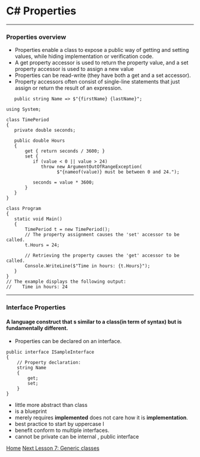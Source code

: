 # C# Properties
---
### Properties overview
* Properties enable a class to expose a public way of getting and setting values, while hiding implementation or verification code.
* A get property accessor is used to return the property value, and a set property accessor is used to assign a new value
* Properties can be read-write (they have both a get and a set accessor).
* Property accessors often consist of single-line statements that just assign or return the result of an expression.


`    public string Name => $"{firstName} {lastName}";   `

```
using System;

class TimePeriod
{
   private double seconds;

   public double Hours
   {
       get { return seconds / 3600; }
       set {
          if (value < 0 || value > 24)
             throw new ArgumentOutOfRangeException(
                   $"{nameof(value)} must be between 0 and 24.");

          seconds = value * 3600;
       }
   }
}

class Program
{
   static void Main()
   {
       TimePeriod t = new TimePeriod();
       // The property assignment causes the 'set' accessor to be called.
       t.Hours = 24;

       // Retrieving the property causes the 'get' accessor to be called.
       Console.WriteLine($"Time in hours: {t.Hours}");
   }
}
// The example displays the following output:
//    Time in hours: 24

```
---

### Interface Properties

#### A language construct that s similar to a class(in term of syntax) but is fundamentally different.

* Properties can be declared on an interface.
```
public interface ISampleInterface
{
    // Property declaration:
    string Name
    {
        get;
        set;
    }
}

```
* little more abstract than class
* is a blueprint
* merely requires **implemented** does not care how it is **implementation**.
* best practice to start by uppercase I
* benefit conform to multiple interfaces.
* cannot be private can be internal , public interface

[Home](./README.md)                               [Next Lesson 7: Generic classes](./generic-classes.md)
